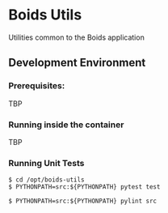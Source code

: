 # Boids Utils

Utilities common to the Boids application

## Development Environment

### Prerequisites:

TBP

### Running inside the container

TBP

### Running Unit Tests
```
$ cd /opt/boids-utils
$ PYTHONPATH=src:${PYTHONPATH} pytest test

$ PYTHONPATH=src:${PYTHONPATH} pylint src
```

